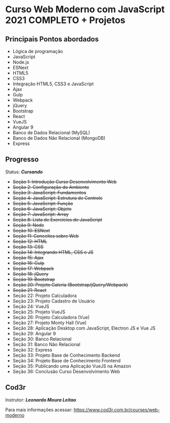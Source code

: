 # Curso Web Moderno com JavaScript 2021 COMPLETO + Projetos
## Principais Pontos abordados
* Lógica de programação
* JavaScript
* Node.js
* ESNext
* HTML5
* CSS3
* Integração HTML5, CSS3 e JavaScript
* Ajax
* Gulp
* Webpack
* jQuery
* Bootstrap
* React
* VueJS
* Angular 9
* Banco de Dados Relacional (MySQL)
* Banco de Dados Não Relacional (MongoDB)
* Express

## Progresso
Status: ***Cursando***

* <s>Seção 1: Introdução Curso Desenvolvimento Web
* Seção 2: Configuração do Ambiente
* Seção 3: JavaScript: Fundamentos
* Seção 4: JavaScript: Estrutura de Controle 
* Seção 5: JavaScript: Função
* Seção 6: JavaScript: Objeto
* Seção 7: JavaScript: Array
* Seção 8: Lista de Exercícios de JavaScript
* Seção 9: Node
* Seção 10: ESNext
* Seção 11: Conceitos sobre Web
* Seção 12: HTML
* Seção 13: CSS
* Seção 14: Integrando HTML, CSS e JS
* Seção 15: Ajax
* Seção 16: Gulp
* Seção 17: Webpack
* Seção 18: jQuery
* Seção 19: Bootstrap
* Seção 20: Projeto Galeria (Bootstrap/jQuery/Webpack)
* Seção 21: React</s>
* Seção 22: Projeto Calculadora
* Seção 23: Projeto Cadastro de Usuário
* Seção 24: VueJS
* Seção 25: Projeto VueJS
* Seção 26: Projeto Calculadora (Vue)
* Seção 27: Projeto Monty Hall (Vue)
* Seção 28: Aplicação Desktop com JavaScript, Electron JS e Vue JS
* Seção 29: Angular 9
* Seção 30: Banco Relacional
* Seção 31: Banco Não Relacional
* Seção 32: Express
* Seção 33: Projeto Base de Conhecimento Backend
* Seção 34: Projeto Base de Conhecimento Frontend
* Seção 35: Publicando uma Aplicação VueJS na Amazon
* Seção 36: Conclusão Curso Desenvolvimento Web
## Cod3r
Instrutor: ***Leonardo Moura Leitao***

Para mais informações acessar: https://www.cod3r.com.br/courses/web-moderno